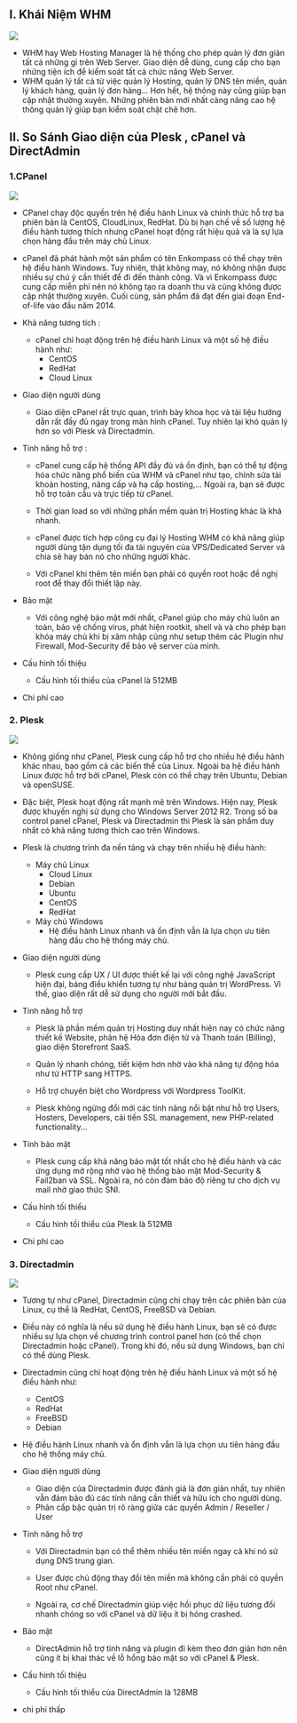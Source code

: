 ## I. Khái Niệm WHM
<img src="img/so1.png">

- WHM hay Web Hosting Manager là hệ thống cho phép quản lý đơn giản tất cả những gì trên Web Server. Giao diện dễ dùng, cung cấp cho bạn những tiện ích để kiểm soát tất cả chức năng Web Server.
- WHM quản lý tất cả từ việc quản lý Hosting, quản lý DNS tên miền, quản lý khách hàng, quản lý đơn hàng... Hơn hết, hệ thông này cũng giúp bạn cập nhật thường xuyên. Những phiên bản mới nhất càng nâng cao hệ thông quản lý giúp bạn kiểm soát chặt chẽ hơn.

## II. So Sánh Giao diện của Plesk , cPanel và DirectAdmin
### 1.CPanel
<img src="img/so2.png">


- CPanel chạy độc quyền trên hệ điều hành Linux và chính thức hỗ trợ ba phiên bản là CentOS, CloudLinux, RedHat. Dù bị hạn chế về số lượng hệ điều hành tương thích nhưng cPanel hoạt động rất hiệu quả và là sự lựa chọn hàng đầu trên máy chủ Linux. 

- cPanel đã phát hành một sản phẩm có tên Enkompass có thể chạy trên hệ điều hành Windows. Tuy nhiên, thật không may, nó không nhận được nhiều sự chú ý cần thiết để đi đến thành công. Và vì Enkompass được cung cấp miễn phí nên nó không tạo ra doanh thu và cũng không được cập nhật thường xuyên. Cuối cùng, sản phẩm đã đạt đến giai đoạn End-of-life vào đầu năm 2014.
- Khả năng tương tích : 
    + cPanel chỉ hoạt động trên hệ điều hành Linux và một số hệ điều hành như:
        + CentOS
        + RedHat
        + Cloud Linux

- Giao diện người dùng
    + Giao diện cPanel rất trực quan, trình bày khoa học và tài liệu hướng dẫn rất đầy đủ ngay trong màn hình cPanel. Tuy nhiên lại khó quản lý hơn so với Plesk và Directadmin.

- Tính năng hỗ trợ : 
    + cPanel cung cấp hệ thống API đầy đủ và ổn định, bạn có thể tự động hóa chức năng phổ biến của WHM và cPanel như tạo, chỉnh sửa tài khoản hosting, nâng cấp và hạ cấp hosting,... Ngoài ra, bạn sẽ được hỗ trợ toàn cầu và trực tiếp từ cPanel.

    + Thời gian load so với những phần mềm quản trị Hosting khác là khá nhanh.

    + cPanel được tích hợp công cụ đại lý Hosting WHM có khả năng giúp người dùng tận dụng tối đa tài nguyên của VPS/Dedicated Server và chia sẻ hay bán nó cho những người khác.

    + Với cPanel khi thêm tên miền bạn phải có quyền root hoặc đề nghị root để thay đổi thiết lập này.
- Bảo mật 
    + Với công nghệ bảo mật mới nhất, cPanel giúp cho máy chủ luôn an toàn, bảo vệ chống virus, phát hiện rootkit, shell và và cho phép bạn khóa máy chủ khi bị xâm nhập cũng như setup thêm các Plugin như Firewall, Mod-Security để bảo vệ server của mình.
- Cấu hình tối thiệu 
    + Cấu hình tối thiểu của cPanel là 512MB
- Chi phí cao

### 2. Plesk

<img src="img/so3.png">

- Không giống như cPanel, Plesk cung cấp hỗ trợ cho nhiều hệ điều hành khác nhau, bao gồm cả các biến thể của Linux. Ngoài ba hệ điều hành Linux được hỗ trợ bởi cPanel, Plesk còn có thể chạy trên Ubuntu, Debian và openSUSE.

- Đặc biệt, Plesk hoạt động rất mạnh mẽ trên Windows. Hiện nay, Plesk được khuyến nghị sử dụng cho Windows Server 2012 R2. Trong số ba control panel cPanel, Plesk và Directadmin thì Plesk là sản phẩm duy nhất có khả năng tương thích cao trên Windows.
- Plesk là chương trình đa nền tảng và chạy trên nhiều hệ điều hành:
    + Máy chủ Linux
        + Cloud Linux
        + Debian
        + Ubuntu
        + CentOS
        + RedHat
    + Máy chủ Windows
        + Hệ điều hành Linux nhanh và ổn định vẫn là lựa chọn ưu tiên hàng đầu cho hệ thống máy chủ.
- Giao diện người dùng
    + Plesk cung cấp UX / UI được thiết kế lại với công nghệ JavaScript hiện đại, bảng điều khiển tương tự như bảng quản trị WordPress. Vì thế, giao diện rất dễ sử dụng cho người mới bắt đầu.
- Tính năng hỗ trợ
    + Plesk là phần mềm quản trị Hosting duy nhất hiện nay có chức năng thiết kế Website, phân hệ Hóa đơn điện tử và Thanh toán (Billing), giao diện Storefront SaaS.

    + Quản lý nhanh chóng, tiết kiệm hơn nhờ vào khả năng tự động hóa như từ HTTP sang HTTPS.

    + Hỗ trợ chuyên biệt cho Wordpress với Wordpress ToolKit.

    + Plesk không ngừng đổi mới các tính năng nổi bật như hỗ trợ Users, Hosters, Developers, cải tiến SSL management, new PHP-related functionality...
- Tính bảo mật 
    + Plesk cung cấp khả năng bảo mật tốt nhất cho hệ điều hành và các ứng dụng mở rộng nhờ vào hệ thống bảo mật Mod-Security & Fail2ban và SSL. Ngoài ra, nó còn đảm bảo độ riêng tư cho dịch vụ mail nhờ giao thức SNI.
- Cấu hình tối thiểu 
    + Cấu hình tối thiểu của Plesk là 512MB
- Chi phí cao

### 3. Directadmin

<img src="img/so4.png">

- Tương tự như cPanel, Directadmin cũng chỉ chạy trên các phiên bản của Linux, cụ thể là RedHat, CentOS, FreeBSD và Debian.

- Điều này có nghĩa là nếu sử dụng hệ điều hành Linux, bạn sẽ có được nhiều sự lựa chọn về chương trình control panel hơn (có thể chọn Directadmin hoặc cPanel). Trong khi đó, nếu sử dụng Windows, bạn chỉ có thể dùng Plesk.

- Directadmin cũng chỉ hoạt động trên hệ điều hành Linux và một số hệ điều hành như:
    + CentOS
    + RedHat
    + FreeBSD
    + Debian
- Hệ điều hành Linux nhanh và ổn định vẫn là lựa chọn ưu tiên hàng đầu cho hệ thống máy chủ.

- Giao diện người dùng 
    + Giao diện của Directadmin được đánh giá là đơn giản nhất, tuy nhiên vẫn đảm bảo đủ các tính năng cần thiết và hữu ích cho người dùng.
    + Phân cấp bậc quản trị rõ ràng giữa các quyền Admin / Reseller / User

- Tính năng hỗ trợ
    + Với Directadmin bạn có thể thêm nhiều tên miền ngay cả khi nó sử dụng DNS trung gian.

    + User được chủ động thay đổi tên miền mà không cần phải có quyền Root như cPanel.

    + Ngoài ra, cơ chế Directadmin giúp việc hồi phục dữ liệu tương đối nhanh chóng so với cPanel và dữ liệu ít bị hỏng crashed.
- Bảo mật 
    + DirectAdmin hỗ trợ tính năng và plugin đi kèm theo đơn giản hơn nên cũng ít bị khai thác về lỗ hổng bảo mật so với cPanel & Plesk.
- Cấu hình tối thiệu
    + Cấu hình tối thiểu của DirectAdmin là 128MB
- chi phí thấp
